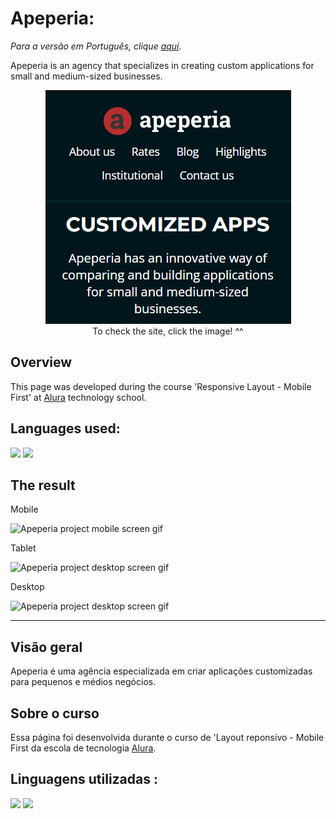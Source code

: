 # Apeperia: 

_Para a versão em Português, clique [aqui](#portuguese)._

Apeperia is an agency that specializes in creating custom applications for small and medium-sized businesses.

<div align='center'>
  <figure>
    <a href='https://bo83dev.github.io/apeperia-project/' target='_blank'>
      <img src='./src/img/apeperia_banner.png' target="_blank">
    </a>
    <figcaption>To check the site, click the image! ^^</figcaption>
  </figure>
</div>


## Overview

This page was developed during the course 'Responsive Layout - Mobile First' at [Alura](https://www.alura.com.br) technology school.

## Languages used:

<div>
  <img src="https://img.shields.io/badge/HTML5-E34F26?style=for-the-badge&logo=html5&logoColor=white">
  <img src="https://img.shields.io/badge/CSS3-1572B6?style=for-the-badge&logo=css3&logoColor=white">
</div>

## The result

Mobile

<img src="./apeperia-mobile-screen.gif" alt="Apeperia project mobile screen gif">

Tablet 

<img src="./apeperia-tablet-screen.gif" alt="Apeperia project desktop screen gif">

Desktop 

<img src="./apeperia-desktop-screen.gif" alt="Apeperia project desktop screen gif">

---

<div id="portuguese">

## Visão geral

Apeperia é uma agência especializada em criar aplicações customizadas para pequenos e médios negócios.
 
## Sobre o curso

Essa página foi desenvolvida durante o curso de 'Layout reponsivo - Mobile First da escola de tecnologia [Alura](https://www.alura.com.br).
  
  
## Linguagens utilizadas :

  <div>
    <img src="https://img.shields.io/badge/HTML5-E34F26?style=for-the-badge&logo=html5&logoColor=white">
    <img src="https://img.shields.io/badge/CSS3-1572B6?style=for-the-badge&logo=css3&logoColor=white">
  </div>
</div>  
  

